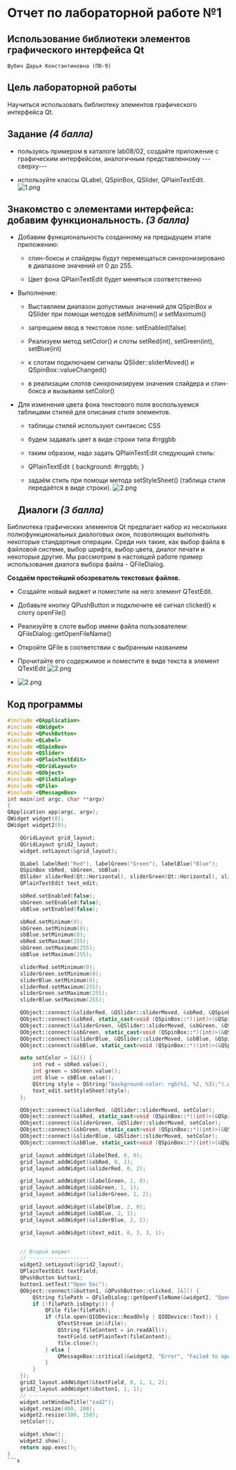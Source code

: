 # Отчет по лабораторной работе №1

## Использование библиотеки элементов графического интерфейса Qt

`Шубич Дарья Константиновна (ПО-9)`

## Цель лабораторной работы

Научиться использовать библиотеку элементов графического интерфейса Qt.

## Задание *(4 балла)*

*   пользуясь примером в каталоге lab08/02, создайте приложение с графическим интерфейсом, аналогичным представленному ---сверху---

*   используйте классы QLabel, QSpinBox, QSlider, QPlainTextEdit.
![1.png](./img/2.png)
## Знакомство с элементами интерфейса: добавим функциональность. *(3 балла)*

*   Добавим функциональность созданному на предыдущем этапе приложению:

    *   спин-боксы и слайдеры будут перемещаться синхронизировано в диапазоне значений от 0 до 255.

    *   Цвет фона QPlainTextEdit будет меняться соответственно

*   Выполнение:

    *   Выставляем диапазон допустимых значений для QSpinBox и QSlider при помощи методов setMinimum() и setMaximum()

    *   запрещаем ввод в текстовое поле: setEnabled(false)

    *   Реализуем метод setColor() и слоты setRed(int), setGreen(int), setBlue(int)

    *   к слотам подключаем сигналы QSlider::sliderMoved() и QSpinBox::valueChanged()

    *   в реализации слотов синхронизируем значения слайдера и спин-бокса и вызываем setColor()

*   Для изменения цвета фона текстового поля воспользуемся таблицами стилей для описания стиля элементов.

    *   таблицы стилей используют синтаксис CSS

    *   будем задавать цвет в виде строки типа #rrggbb

    *   таким образом, надо задать QPlainTextEdit следующий стиль:

    *   QPlainTextEdit { background: #rrggbb; }

    *   задаём стиль при помощи метода setStyleSheet() (таблица стиля передаётся в виде строки).
        ![2.png](./img/3.png)
    ## Диалоги *(3 балла)*

Библиотека графических элементов Qt предлагает набор из нескольких полнофункциональных диалоговых окон, позволяющих выполнять некоторые стандартные операции. Среди них такие, как выбор файла в файловой системе, выбор шрифта, выбор цвета, диалог печати и некоторые другие. Мы рассмотрим в настоящей работе пример использования диалога выбора файла - QFileDialog.

**Создаём простейший обозреватель текстовых файлов.**

*   Создайте новый виджет и поместите на него элемент QTextEdit.

*   Добавьте кнопку QPushButton и подключите её сигнал clicked() к слоту openFile()

*   Реализуйте в слоте выбор имени файла пользователем: QFileDialog::getOpenFileName()

*   Откройте QFile в соответствии с выбранным названием

*   Прочитайте его содержимое и поместите в виде текста в элемент QTextEdit
    ![2.png](./img/5.png)
* ![2.png](./img/6.png)

## Код программы
```c++
#include <QApplication>
#include <QWidget>
#include <QPushButton>
#include <QLabel>
#include <QSpinBox>
#include <QSlider>
#include <QPlainTextEdit>
#include <QGridLayout>
#include <QObject>
#include <QFileDialog>
#include <QFile>
#include <QMessageBox>
int main(int argc, char **argv)
{
QApplication app(argc, argv);
QWidget widget(0);
QWidget widget2(0);

    QGridLayout grid_layout;
    QGridLayout grid2_layout;
    widget.setLayout(&grid_layout);

    QLabel labelRed("Red"), labelGreen("Green"), labelBlue("Blue");
    QSpinBox sbRed, sbGreen, sbBlue;
    QSlider sliderRed(Qt::Horizontal), sliderGreen(Qt::Horizontal), sliderBlue(Qt::Horizontal);
    QPlainTextEdit text_edit;

    sbRed.setEnabled(false);
    sbGreen.setEnabled(false);
    sbBlue.setEnabled(false);

    sbRed.setMinimum(0);
    sbGreen.setMinimum(0);
    sbBlue.setMinimum(0);
    sbRed.setMaximum(255);
    sbGreen.setMaximum(255);
    sbBlue.setMaximum(255);

    sliderRed.setMinimum(0);
    sliderGreen.setMinimum(0);
    sliderBlue.setMinimum(0);
    sliderRed.setMaximum(255);
    sliderGreen.setMaximum(255);
    sliderBlue.setMaximum(255);

    QObject::connect(&sliderRed, &QSlider::sliderMoved, &sbRed, &QSpinBox::setValue);
    QObject::connect(&sbRed, static_cast<void (QSpinBox::*)(int)>(&QSpinBox::valueChanged), &sliderRed, &QSlider::setValue);
    QObject::connect(&sliderGreen, &QSlider::sliderMoved, &sbGreen, &QSpinBox::setValue);
    QObject::connect(&sbGreen, static_cast<void (QSpinBox::*)(int)>(&QSpinBox::valueChanged), &sliderGreen, &QSlider::setValue);
    QObject::connect(&sliderBlue, &QSlider::sliderMoved, &sbBlue, &QSpinBox::setValue);
    QObject::connect(&sbBlue, static_cast<void (QSpinBox::*)(int)>(&QSpinBox::valueChanged), &sliderBlue, &QSlider::setValue);

    auto setColor = [&]() {
        int red = sbRed.value();
        int green = sbGreen.value();
        int blue = sbBlue.value();
        QString style = QString("background-color: rgb(%1, %2, %3);").arg(red).arg(green).arg(blue);
        text_edit.setStyleSheet(style);
    };

    QObject::connect(&sliderRed, &QSlider::sliderMoved, setColor);
    QObject::connect(&sbRed, static_cast<void (QSpinBox::*)(int)>(&QSpinBox::valueChanged), setColor);
    QObject::connect(&sliderGreen, &QSlider::sliderMoved, setColor);
    QObject::connect(&sbGreen, static_cast<void (QSpinBox::*)(int)>(&QSpinBox::valueChanged), setColor);
    QObject::connect(&sliderBlue, &QSlider::sliderMoved, setColor);
    QObject::connect(&sbBlue, static_cast<void (QSpinBox::*)(int)>(&QSpinBox::valueChanged), setColor);

    grid_layout.addWidget(&labelRed, 0, 0);
    grid_layout.addWidget(&sbRed, 0, 1);
    grid_layout.addWidget(&sliderRed, 0, 2);

    grid_layout.addWidget(&labelGreen, 1, 0);
    grid_layout.addWidget(&sbGreen, 1, 1);
    grid_layout.addWidget(&sliderGreen, 1, 2);

    grid_layout.addWidget(&labelBlue, 2, 0);
    grid_layout.addWidget(&sbBlue, 2, 1);
    grid_layout.addWidget(&sliderBlue, 2, 2);

    grid_layout.addWidget(&text_edit, 0, 3, 3, 1);


    // Второй виджет
    // -------------------
    widget2.setLayout(&grid2_layout);
    QPlainTextEdit textField;
    QPushButton button1;
    button1.setText("Open Doc");
    QObject::connect(&button1, &QPushButton::clicked, [&]() {
        QString filePath = QFileDialog::getOpenFileName(&widget2, "Open File", "", "Text Files (*.txt)");
        if (!filePath.isEmpty()) {
            QFile file(filePath);
            if (file.open(QIODevice::ReadOnly | QIODevice::Text)) {
                QTextStream in(&file);
                QString fileContent = in.readAll();
                textField.setPlainText(fileContent);
                file.close();
            } else {
                QMessageBox::critical(&widget2, "Error", "Failed to open the file.");
            }
        }
    });
    grid2_layout.addWidget(&textField, 0, 1, 1, 2);
    grid2_layout.addWidget(&button1, 1, 1);
    // -------------------
    widget.setWindowTitle("zad2");
    widget.resize(400, 200);
    widget2.resize(300, 150);
    setColor();

    widget.show();
    widget2.show();
    return app.exec();
}
```s